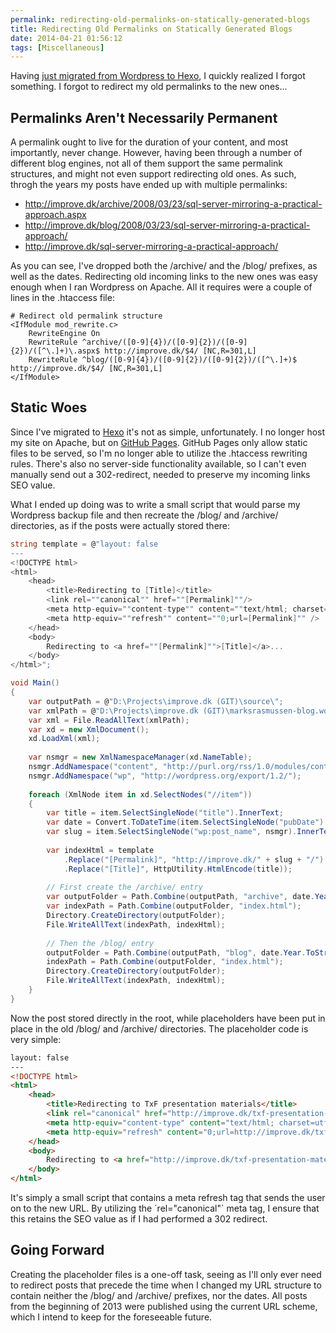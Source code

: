 ```yaml
---
permalink: redirecting-old-permalinks-on-statically-generated-blogs
title: Redirecting Old Permalinks on Statically Generated Blogs
date: 2014-04-21 01:56:12
tags: [Miscellaneous]
---
```

Having [just migrated from Wordpress to Hexo](/migrating-from-wordpress-to-hexo/), I quickly realized I forgot something. I forgot to redirect my old permalinks to the new ones...

## Permalinks Aren't Necessarily Permanent
A permalink ought to live for the duration of your content, and most importantly, never change. However, having been through a number of different blog engines, not all of them support the same permalink structures, and might not even support redirecting old ones. As such, throgh the years my posts have ended up with multiple permalinks:

* http://improve.dk/archive/2008/03/23/sql-server-mirroring-a-practical-approach.aspx
* http://improve.dk/blog/2008/03/23/sql-server-mirroring-a-practical-approach/
* http://improve.dk/sql-server-mirroring-a-practical-approach/

As you can see, I've dropped both the /archive/ and the /blog/ prefixes, as well as the dates. Redirecting old incoming links to the new ones was easy enough when I ran Wordpress on Apache. All it requires were a couple of lines in the .htaccess file:

```
# Redirect old permalink structure
<IfModule mod_rewrite.c>
	RewriteEngine On
	RewriteRule ^archive/([0-9]{4})/([0-9]{2})/([0-9]{2})/([^\.]+)\.aspx$ http://improve.dk/$4/ [NC,R=301,L]
	RewriteRule ^blog/([0-9]{4})/([0-9]{2})/([0-9]{2})/([^\.]+)$ http://improve.dk/$4/ [NC,R=301,L]
</IfModule>
```

## Static Woes
Since I've migrated to [Hexo](http://hexo.io) it's not as simple, unfortunately. I no longer host my site on Apache, but on [GitHub Pages](https://pages.github.com/). GitHub Pages only allow static files to be served, so I'm no longer able to utilize the .htaccess rewriting rules. There's also no server-side functionality available, so I can't even manually send out a 302-redirect, needed to preserve my incoming links SEO value.

What I ended up doing was to write a small script that would parse my Wordpress backup file and then recreate the /blog/ and /archive/ directories, as if the posts were actually stored there:

```cs
string template = @"layout: false
---
<!DOCTYPE html>
<html>
	<head>
		<title>Redirecting to [Title]</title>
  		<link rel=""canonical"" href=""[Permalink]""/>
		<meta http-equiv=""content-type"" content=""text/html; charset=utf-8"" />
		<meta http-equiv=""refresh"" content=""0;url=[Permalink]"" />
	</head>
	<body>
		Redirecting to <a href=""[Permalink]"">[Title]</a>...
	</body>
</html>";

void Main()
{
	var outputPath = @"D:\Projects\improve.dk (GIT)\source\";
	var xmlPath = @"D:\Projects\improve.dk (GIT)\marksrasmussen-blog.wordpress.2014-03-08.xml";
	var xml = File.ReadAllText(xmlPath);
	var xd = new XmlDocument();
	xd.LoadXml(xml);
	
	var nsmgr = new XmlNamespaceManager(xd.NameTable);
	nsmgr.AddNamespace("content", "http://purl.org/rss/1.0/modules/content/");
	nsmgr.AddNamespace("wp", "http://wordpress.org/export/1.2/");
	
	foreach (XmlNode item in xd.SelectNodes("//item"))
	{
		var title = item.SelectSingleNode("title").InnerText;
		var date = Convert.ToDateTime(item.SelectSingleNode("pubDate").InnerText);
		var slug = item.SelectSingleNode("wp:post_name", nsmgr).InnerText;
		
		var indexHtml = template
			.Replace("[Permalink]", "http://improve.dk/" + slug + "/")
			.Replace("[Title]", HttpUtility.HtmlEncode(title));
		
		// First create the /archive/ entry
		var outputFolder = Path.Combine(outputPath, "archive", date.Year.ToString(), date.Month.ToString().PadLeft(2, '0'), date.Day.ToString().PadLeft(2, '0'), slug + ".aspx");
		var indexPath = Path.Combine(outputFolder, "index.html");
		Directory.CreateDirectory(outputFolder);
		File.WriteAllText(indexPath, indexHtml);
		
		// Then the /blog/ entry
		outputFolder = Path.Combine(outputPath, "blog", date.Year.ToString(), date.Month.ToString().PadLeft(2, '0'), date.Day.ToString().PadLeft(2, '0'), slug);
		indexPath = Path.Combine(outputFolder, "index.html");
		Directory.CreateDirectory(outputFolder);
		File.WriteAllText(indexPath, indexHtml);
	}
}
```

Now the post stored directly in the root, while placeholders have been put in place in the old /blog/ and /archive/ directories. The placeholder code is very simple:

```html
layout: false
---
<!DOCTYPE html>
<html>
	<head>
		<title>Redirecting to TxF presentation materials</title>
  		<link rel="canonical" href="http://improve.dk/txf-presentation-materials/"/>
		<meta http-equiv="content-type" content="text/html; charset=utf-8" />
		<meta http-equiv="refresh" content="0;url=http://improve.dk/txf-presentation-materials/" />
	</head>
	<body>
		Redirecting to <a href="http://improve.dk/txf-presentation-materials/">TxF presentation materials</a>...
	</body>
</html>
```

It's simply a small script that contains a meta refresh tag that sends the user on to the new URL. By utilizing the ´rel="canonical"` meta tag, I ensure that this retains the SEO value as if I had performed a 302 redirect.

## Going Forward
Creating the placeholder files is a one-off task, seeing as I'll only ever need to redirect posts that precede the time when I changed my URL structure to contain neither the /blog/ and /archive/ prefixes, nor the dates. All posts from the beginning of 2013 were published using the current URL scheme, which I intend to keep for the foreseeable future.